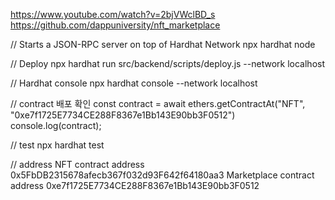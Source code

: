 https://www.youtube.com/watch?v=2bjVWclBD_s
https://github.com/dappuniversity/nft_marketplace

// Starts a JSON-RPC server on top of Hardhat Network
npx hardhat node

// Deploy
npx hardhat run src/backend/scripts/deploy.js --network localhost

// Hardhat console
npx hardhat console --network localhost

// contract 배포 확인
const contract = await ethers.getContractAt("NFT", "0xe7f1725E7734CE288F8367e1Bb143E90bb3F0512")
console.log(contract);

// test
npx hardhat test

// address
NFT contract address 0x5FbDB2315678afecb367f032d93F642f64180aa3
Marketplace contract address 0xe7f1725E7734CE288F8367e1Bb143E90bb3F0512
